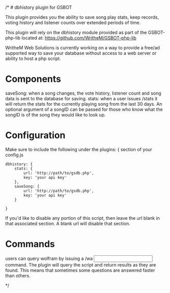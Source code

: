 /* # dbhistory plugin for GSBOT

This plugin provides you the ability to save song play stats, keep records, voting history and listener counts over extended periods of time.

This plugin will rely on the dbhistory module provided as part of the GSBOT-php-lib located at: https://github.com/WritheM/GSBOT-php-lib

WritheM Web Solutions is currently working on a way to provide a free/ad supported way to save your database without access to a web server or ability to host a php script. 

# Components

saveSong: when a song changes, the vote history, listener count and song data is sent to the database for saving.
stats: when a user issues /stats it will return the stats for the currently playing song from the last 30 days. An optional argument of a songID can be passed for those who know what the songID is of the song they would like to look up.

# Configuration

Make sure to include the following under the plugins: { section of your config.js

    dbhistory: {
        stats: {
            url: 'http://path/to/gsdb.php',
            key: 'your api key'
        },
        saveSong: {
            url: 'http://path/to/gsdb.php',
            key: 'your api key'
        }

    }
    
If you'd like to disable any portion of this script, then leave the url blank in that associated section. A blank url will disable that section.
    
# Commands

users can query wolfram by issuing a /wa <input> command. The plugin will query the script and return results as they are found. This means that sometimes some questions are answered faster than others.

*/